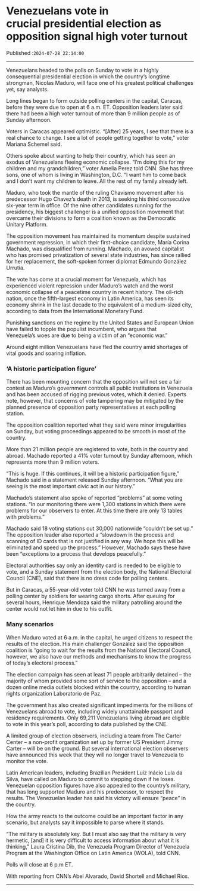 # Venezuelans vote in crucial presidential election as opposition signal high voter turnout

Published :`2024-07-28 22:14:00`

---

Venezuelans headed to the polls on Sunday to vote in a highly consequential presidential election in which the country’s longtime strongman, Nicolas Maduro, will face one of his greatest political challenges yet, say analysts.

Long lines began to form outside polling centers in the capital, Caracas, before they were due to open at 6 a.m. ET. Opposition leaders later said there had been a high voter turnout of more than 9 million people as of Sunday afternoon.

Voters in Caracas appeared optimistic. “[After] 25 years, I see that there is a real chance to change. I see a lot of people getting together to vote,” voter Mariana Schemel said.

Others spoke about wanting to help their country, which has seen an exodus of Venezuelans fleeing economic collapse. “I’m doing this for my children and my grandchildren,” voter Amelia Perez told CNN. She has three sons, one of whom is living in Washington, D.C. “I want him to come back and I don’t want my children to leave. All the rest of my family already left.

Maduro, who took the mantle of the ruling Chavismo movement after his predecessor Hugo Chavez’s death in 2013, is seeking his third consecutive six-year term in office. Of the nine other candidates running for the presidency, his biggest challenger is a unified opposition movement that overcame their divisions to form a coalition known as the Democratic Unitary Platform.

The opposition movement has maintained its momentum despite sustained government repression, in which their first-choice candidate, María Corina Machado, was disqualified from running. Machado, an avowed capitalist who has promised privatization of several state industries, has since rallied for her replacement, the soft-spoken former diplomat Edmundo González Urrutia.

The vote has come at a crucial moment for Venezuela, which has experienced violent repression under Maduro’s watch and the worst economic collapse of a peacetime country in recent history. The oil-rich nation, once the fifth-largest economy in Latin America, has seen its economy shrink in the last decade to the equivalent of a medium-sized city, according to data from the International Monetary Fund.

Punishing sanctions on the regime by the United States and European Union have failed to topple the populist incumbent, who argues that Venezuela’s woes are due to being a victim of an “economic war.”

Around eight million Venezuelans have fled the country amid shortages of vital goods and soaring inflation.

### ‘A historic participation figure’

There has been mounting concern that the opposition will not see a fair contest as Maduro’s government controls all public institutions in Venezuela and has been accused of rigging previous votes, which it denied. Experts note, however, that concerns of vote tampering may be mitigated by the planned presence of opposition party representatives at each polling station.

The opposition coalition reported what they said were minor irregularities on Sunday, but voting proceedings appeared to be smooth in most of the country.

More than 21 million people are registered to vote, both in the country and abroad. Machado reported a 41% voter turnout by Sunday afternoon, which represents more than 9 million voters.

“This is huge. If this continues, it will be a historic participation figure,” Machado said in a statement released Sunday afternoon. “What you are seeing is the most important civic act in our history.”

Machado’s statement also spoke of reported “problems” at some voting stations. “In our monitoring there were 1,300 stations in which there were problems for our observers to enter. At this time there are only 13 tables with problems.”

Machado said 18 voting stations out 30,000 nationwide “couldn’t be set up.” The opposition leader also reported a “slowdown in the process and scanning of ID cards that is not justified in any way. We hope this will be eliminated and speed up the process.” However, Machado says these have been “exceptions to a process that develops peacefully.”

Electoral authorities say only an identity card is needed to be eligible to vote, and a Sunday statement from the election body, the National Electoral Council (CNE), said that there is no dress code for polling centers.

But in Caracas, a 55-year-old voter told CNN he was turned away from a polling center by soldiers for wearing cargo shorts. After queuing for several hours, Henrique Mendoza said the military patrolling around the center would not let him in due to his outfit.

### Many scenarios

When Maduro voted at 6 a.m. in the capital, he urged citizens to respect the results of the election. His main challenger González said the opposition coalition is “going to wait for the results from the National Electoral Council, however, we also have our methods and mechanisms to know the progress of today’s electoral process.”

The election campaign has seen at least 71 people arbitrarily detained – the majority of whom provided some sort of service to the opposition – and a dozen online media outlets blocked within the country, according to human rights organization Laboratorio de Paz.

The government has also created significant impediments for the millions of Venezuelans abroad to vote, including widely unattainable passport and residency requirements. Only 69,211 Venezuelans living abroad are eligible to vote in this year’s poll, according to data published by the CNE.

A limited group of election observers, including a team from The Carter Center – a non-profit organization set up by former US President Jimmy Carter – will be on the ground. But several international election observers have announced this week that they will no longer travel to Venezuela to monitor the vote.

Latin American leaders, including Brazilian President Luiz Inácio Lula da Silva, have called on Maduro to commit to stepping down if he loses. Venezuelan opposition figures have also appealed to the country’s military, that has long supported Maduro and his predecessor, to respect the results. The Venezuelan leader has said his victory will ensure “peace” in the country.

How the army reacts to the outcome could be an important factor in any scenario, but analysts say it impossible to parse where it stands.

“The military is absolutely key. But I must also say that the military is very hermetic, [and] it is very difficult to access information about what it is thinking,” Laura Cristina Dib, the Venezuela Program Director of Venezuela Program at the Washington Office on Latin America (WOLA), told CNN.

Polls will close at 6 p.m ET.

With reporting from CNN’s Abel Alvarado, David Shortell and Michael Rios.

---

